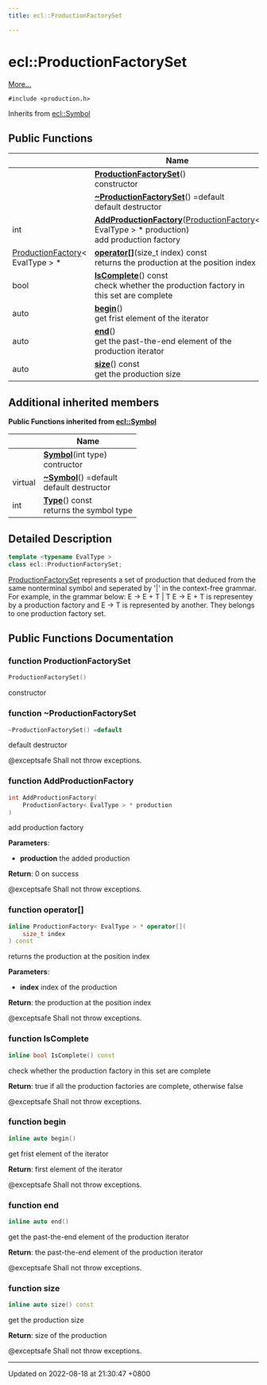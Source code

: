 ```yaml
---
title: ecl::ProductionFactorySet

---
```


# ecl::ProductionFactorySet



 [More...](#detailed-description)


`#include <production.h>`

Inherits from [ecl::Symbol](classecl_1_1Symbol.md)

## Public Functions

|                | Name           |
| -------------- | -------------- |
| | **[ProductionFactorySet](classecl_1_1ProductionFactorySet.md#function-productionfactoryset)**()<br>constructor  |
| | **[~ProductionFactorySet](classecl_1_1ProductionFactorySet.md#function-~productionfactoryset)**() =default<br>default destructor  |
| int | **[AddProductionFactory](classecl_1_1ProductionFactorySet.md#function-addproductionfactory)**([ProductionFactory](Classes/classecl_1_1ProductionFactory.md)< EvalType > * production)<br>add production factory  |
| [ProductionFactory](classecl_1_1ProductionFactory.md)< EvalType > * | **[operator[]](Classes/classecl_1_1ProductionFactorySet.md#function-operator[])**(size_t index) const<br>returns the production at the position index  |
| bool | **[IsComplete](classecl_1_1ProductionFactorySet.md#function-iscomplete)**() const<br>check whether the production factory in this set are complete  |
| auto | **[begin](classecl_1_1ProductionFactorySet.md#function-begin)**()<br>get frist element of the iterator  |
| auto | **[end](classecl_1_1ProductionFactorySet.md#function-end)**()<br>get the past-the-end element of the production iterator  |
| auto | **[size](classecl_1_1ProductionFactorySet.md#function-size)**() const<br>get the production size  |

## Additional inherited members

**Public Functions inherited from [ecl::Symbol](classecl_1_1Symbol.md)**

|                | Name           |
| -------------- | -------------- |
| | **[Symbol](classecl_1_1Symbol.md#function-symbol)**(int type)<br>contructor  |
| virtual | **[~Symbol](classecl_1_1Symbol.md#function-~symbol)**() =default<br>default destructor  |
| int | **[Type](classecl_1_1Symbol.md#function-type)**() const<br>returns the symbol type  |


## Detailed Description

```cpp
template <typename EvalType >
class ecl::ProductionFactorySet;
```


[ProductionFactorySet](classecl_1_1ProductionFactorySet.md) represents a set of production that deduced from the same nonterminal symbol and seperated by '|' in the context-free grammar. For example, in the grammar below: E -> E + T | T E -> E + T is representey by a production factory and E -> T is represented by another. They belongs to one production factory set. 

## Public Functions Documentation

### function ProductionFactorySet

```cpp
ProductionFactorySet()
```

constructor 

### function ~ProductionFactorySet

```cpp
~ProductionFactorySet() =default
```

default destructor 

@exceptsafe Shall not throw exceptions. 


### function AddProductionFactory

```cpp
int AddProductionFactory(
    ProductionFactory< EvalType > * production
)
```

add production factory 

**Parameters**: 

  * **production** the added production 


**Return**: 0 on success


@exceptsafe Shall not throw exceptions. 


### function operator[]

```cpp
inline ProductionFactory< EvalType > * operator[](
    size_t index
) const
```

returns the production at the position index 

**Parameters**: 

  * **index** index of the production 


**Return**: the production at the position index


@exceptsafe Shall not throw exceptions. 


### function IsComplete

```cpp
inline bool IsComplete() const
```

check whether the production factory in this set are complete 

**Return**: true if all the production factories are complete, otherwise false


@exceptsafe Shall not throw exceptions. 


### function begin

```cpp
inline auto begin()
```

get frist element of the iterator 

**Return**: first element of the iterator


@exceptsafe Shall not throw exceptions. 


### function end

```cpp
inline auto end()
```

get the past-the-end element of the production iterator 

**Return**: the past-the-end element of the production iterator


@exceptsafe Shall not throw exceptions. 


### function size

```cpp
inline auto size() const
```

get the production size 

**Return**: size of the production


@exceptsafe Shall not throw exceptions. 


-------------------------------

Updated on 2022-08-18 at 21:30:47 +0800
